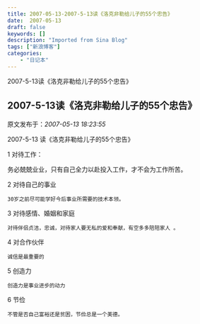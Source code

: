 ```yaml
---
title: 2007-05-13-2007-5-13读《洛克非勒给儿子的55个忠告》
date:  2007-05-13
draft: false
keywords: []
description: "Imported from Sina Blog"
tags: ["新浪博客"]
categories: 
    - "日记本"
---
```

2007-5-13读《洛克非勒给儿子的55个忠告》
## 2007-5-13读《洛克非勒给儿子的55个忠告》

 原文发布于：*2007-05-13 18:23:55*

 2007-5-13 读《洛克非勒给儿子的55个忠告》

 

 1 对待工作：

   
务必兢兢业业，只有自己全力以赴投入工作，才不会为工作所苦。   

 2 对待自己的事业

    30岁之前尽可能学好今后事业所需要的技术本领。

 3 对待感情、婚姻和家庭

    对待伴侣贞洁，忠诚，对待家人要无私的爱和奉献，有空多多陪陪家人 。

 4 对合作伙伴

    诚信是最重要的   

 5 创造力

    创造力是事业进步的动力

 6 节俭

    不管是否自己富裕还是贫困，节俭总是一个美德。

 


